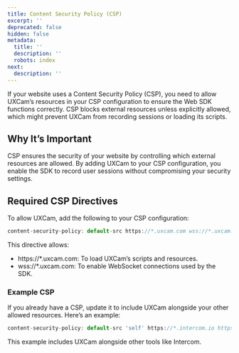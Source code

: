 ```yaml
---
title: Content Security Policy (CSP)
excerpt: ''
deprecated: false
hidden: false
metadata:
  title: ''
  description: ''
  robots: index
next:
  description: ''
---
```

If your website uses a Content Security Policy (CSP), you need to allow UXCam’s resources in your CSP configuration to ensure the Web SDK functions correctly. CSP blocks external resources unless explicitly allowed, which might prevent UXCam from recording sessions or loading its scripts.

## Why It’s Important

CSP ensures the security of your website by controlling which external resources are allowed. By adding UXCam to your CSP configuration, you enable the SDK to record user sessions without compromising your security settings.

## Required CSP Directives

To allow UXCam, add the following to your CSP configuration:

```javascript
content-security-policy: default-src https://*.uxcam.com wss://*.uxcam.com;
```

This directive allows:

* https\://\*.uxcam.com: To load UXCam’s scripts and resources.
* wss\://\*.uxcam.com: To enable WebSocket connections used by the SDK.

### Example CSP

If you already have a CSP, update it to include UXCam alongside your other allowed resources. Here’s an example:

```javascript
content-security-policy: default-src 'self' https://*.intercom.io https://*.uxcam.com wss://*.uxcam.com;
```

This example includes UXCam alongside other tools like Intercom.